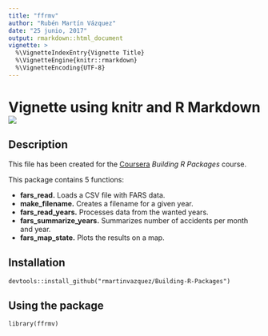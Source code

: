 ```yaml
---
title: "ffrmv"
author: "Rubén Martín Vázquez"
date: "25 junio, 2017"
output: rmarkdown::html_document
vignette: >
  %\VignetteIndexEntry{Vignette Title}
  %\VignetteEngine{knitr::rmarkdown}
  %\VignetteEncoding{UTF-8}
---
```



# Vignette using knitr and R Markdown  ![](https://camo.githubusercontent.com/5134d05f6dd511adb7fc9847532e8a7b4704a04e/68747470733a2f2f7472617669732d63692e6f72672f6d6963726f707974686f6e2f6d6963726f707974686f6e2e706e673f6272616e63683d6d6173746572)

## Description


This file has been created for the [Coursera](www.coursera.org)	 *Building R Packages* course.

This package contains 5 functions:  
- __fars_read.__ Loads a CSV file with FARS data.  
- __make_filename.__ Creates a filename for a given year.  
- __fars_read_years.__ Processes data from the wanted years.  
- __fars_summarize_years.__ Summarizes number of accidents per month and year.  
- __fars_map_state.__ Plots the results on a map.  

## Installation
```{r eval=FALSE}
devtools::install_github("rmartinvazquez/Building-R-Packages")
```

## Using the package
```{r eval=FALSE}
library(ffrmv)
```





